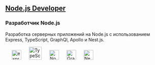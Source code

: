 ## [Node.js Developer](https://otus.ru/lessons/node/) 

### Разработчик Node.js

Разработка серверных приложений на Node.js с использованием Express, TypeScript, GraphQl, Apollo и Nest.js.


<img src="https://raw.githubusercontent.com/prplx/svg-logos/5585531d45d294869c4eaab4d7cf2e9c167710a9/svg/express.svg" height="30"  style="margin-left: 20px" alt="express">
<img src="https://raw.githubusercontent.com/prplx/svg-logos/5585531d45d294869c4eaab4d7cf2e9c167710a9/svg/typescript.svg"  height="40"  style="margin-left: 20px" alt="TypeScript">
<img src="https://raw.githubusercontent.com/prplx/svg-logos/5585531d45d294869c4eaab4d7cf2e9c167710a9/svg/nodejs.svg" height="30"  style="margin-left: 20px" alt="Node.js">
<img src="https://raw.githubusercontent.com/prplx/svg-logos/5585531d45d294869c4eaab4d7cf2e9c167710a9/svg/graphql.svg" height="30"   style="margin-left: 20px" alt="GraphQl">
<img src="https://raw.githubusercontent.com/prplx/svg-logos/5585531d45d294869c4eaab4d7cf2e9c167710a9/svg/nest.svg" height="30"   style="margin-left: 20px" alt="Nest.js">

 
 
 